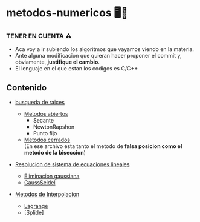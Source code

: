 # metodos-numericos 🖥️📑
### TENER EN CUENTA ⚠️
- Aca voy a ir subiendo los algoritmos que vayamos viendo en la materia.
- Ante alguna modificacion que quieran hacer proponer el commit y, obviamente, **justifique el cambio**.
- El lenguaje en el que estan los codigos es C/C++

## Contenido 
- [busqueda de raices](https://github.com/angelo59930/metodos-numericos/tree/main/busqueda-de-raices)
    - [Metodos abiertos](https://github.com/angelo59930/metodos-numericos/tree/main/busqueda-de-raices/metodos-abiertos)
      - Secante
      - NewtonRapshon
      - Punto fijo
  - [Metodos cerrados](https://github.com/angelo59930/metodos-numericos/tree/main/busqueda-de-raices/metodos-cerrados)  
    (En ese archivo esta tanto el metodo de **falsa posicion como el metodo de la biseccion**)  
 
- [Resolucion de sistema de ecuaciones lineales](https://github.com/angelo59930/metodos-numericos/tree/main/resolucion-sist-ecuaciones)
    - [Eliminacion gaussiana](https://github.com/angelo59930/metodos-numericos/tree/main/resolucion-sist-ecuaciones/eliminaciongaussiana)
    - [GaussSeidel](https://github.com/angelo59930/metodos-numericos/tree/main/resolucion-sist-ecuaciones/gaussSeidel)
- [Metodos de Interpolacion](https://github.com/angelo59930/metodos-numericos/tree/main/Interpolacion)
    - [Lagrange](https://github.com/angelo59930/metodos-numericos/tree/main/Interpolacion/Lagrange)
    - [Splide]

